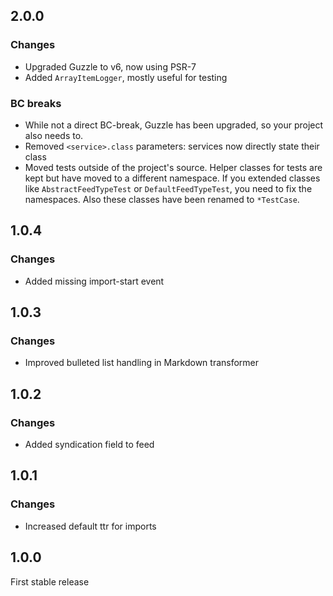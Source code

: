 ## 2.0.0
### Changes
* Upgraded Guzzle to v6, now using PSR-7
* Added `ArrayItemLogger`, mostly useful for testing

### BC breaks
* While not a direct BC-break, Guzzle has been upgraded, so your project also
  needs to.
* Removed `<service>.class` parameters: services now directly state their class
* Moved tests outside of the project's source. Helper classes for tests are kept
  but have moved to a different namespace. If you extended classes like `AbstractFeedTypeTest`
  or `DefaultFeedTypeTest`, you need to fix the namespaces. Also these classes
  have been renamed to `*TestCase`.

## 1.0.4
### Changes
* Added missing import-start event


## 1.0.3
### Changes
* Improved bulleted list handling in Markdown transformer


## 1.0.2
### Changes
* Added syndication field to feed


## 1.0.1
### Changes
* Increased default ttr for imports


## 1.0.0
First stable release
